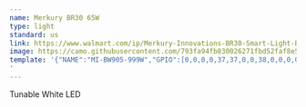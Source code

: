 ```yaml
---
name: Merkury BR30 65W
type: light
standard: us
link: https://www.walmart.com/ip/Merkury-Innovations-BR30-Smart-Light-Bulb-65W-Tunable-White-LED-1-Pack/404320234
image: https://camo.githubusercontent.com/793fa94fb830026271fbd52faf8e5e6b436fe5d6/68747470733a2f2f692e706f7374696d672e63632f794e6b6d576470792f4d492d42573930352d3939392d572e6a7067
template: '{"NAME":"MI-BW905-999W","GPIO":[0,0,0,0,37,37,0,0,38,0,0,0,0],"FLAG":0,"BASE":18}
'
---
```


Tunable White LED
